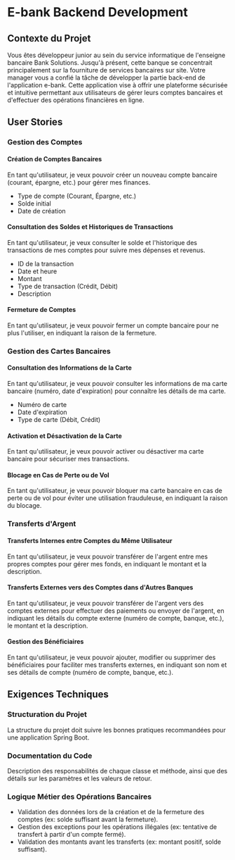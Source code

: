 # E-bank Backend Development

## Contexte du Projet

Vous êtes développeur junior au sein du service informatique de l'enseigne bancaire Bank Solutions. Jusqu'à présent, cette banque se concentrait principalement sur la fourniture de services bancaires sur site. Votre manager vous a confié la tâche de développer la partie back-end de l'application e-bank. Cette application vise à offrir une plateforme sécurisée et intuitive permettant aux utilisateurs de gérer leurs comptes bancaires et d'effectuer des opérations financières en ligne.

## User Stories

### Gestion des Comptes

#### Création de Comptes Bancaires
En tant qu'utilisateur, je veux pouvoir créer un nouveau compte bancaire (courant, épargne, etc.) pour gérer mes finances.
- Type de compte (Courant, Épargne, etc.)
- Solde initial
- Date de création

#### Consultation des Soldes et Historiques de Transactions
En tant qu'utilisateur, je veux consulter le solde et l'historique des transactions de mes comptes pour suivre mes dépenses et revenus.
- ID de la transaction
- Date et heure
- Montant
- Type de transaction (Crédit, Débit)
- Description

#### Fermeture de Comptes
En tant qu'utilisateur, je veux pouvoir fermer un compte bancaire pour ne plus l'utiliser, en indiquant la raison de la fermeture.

### Gestion des Cartes Bancaires

#### Consultation des Informations de la Carte
En tant qu'utilisateur, je veux pouvoir consulter les informations de ma carte bancaire (numéro, date d'expiration) pour connaître les détails de ma carte.
- Numéro de carte
- Date d'expiration
- Type de carte (Débit, Crédit)

#### Activation et Désactivation de la Carte
En tant qu'utilisateur, je veux pouvoir activer ou désactiver ma carte bancaire pour sécuriser mes transactions.

#### Blocage en Cas de Perte ou de Vol
En tant qu'utilisateur, je veux pouvoir bloquer ma carte bancaire en cas de perte ou de vol pour éviter une utilisation frauduleuse, en indiquant la raison du blocage.

### Transferts d'Argent

#### Transferts Internes entre Comptes du Même Utilisateur
En tant qu'utilisateur, je veux pouvoir transférer de l'argent entre mes propres comptes pour gérer mes fonds, en indiquant le montant et la description.

#### Transferts Externes vers des Comptes dans d'Autres Banques
En tant qu'utilisateur, je veux pouvoir transférer de l'argent vers des comptes externes pour effectuer des paiements ou envoyer de l'argent, en indiquant les détails du compte externe (numéro de compte, banque, etc.), le montant et la description.

#### Gestion des Bénéficiaires
En tant qu'utilisateur, je veux pouvoir ajouter, modifier ou supprimer des bénéficiaires pour faciliter mes transferts externes, en indiquant son nom et ses détails de compte (numéro de compte, banque, etc.).

## Exigences Techniques

### Structuration du Projet
La structure du projet doit suivre les bonnes pratiques recommandées pour une application Spring Boot.

### Documentation du Code
Description des responsabilités de chaque classe et méthode, ainsi que des détails sur les paramètres et les valeurs de retour.

### Logique Métier des Opérations Bancaires
- Validation des données lors de la création et de la fermeture des comptes (ex: solde suffisant avant la fermeture).
- Gestion des exceptions pour les opérations illégales (ex: tentative de transfert à partir d'un compte fermé).
- Validation des montants avant les transferts (ex: montant positif, solde suffisant).
